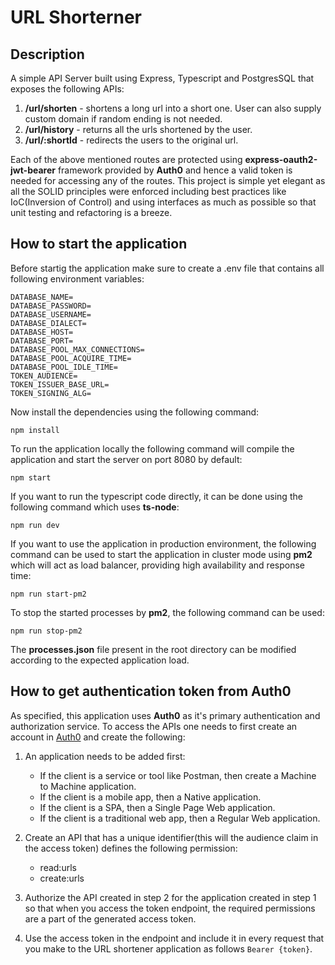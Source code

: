 # URL Shorterner

## Description

A simple API Server built using Express, Typescript and PostgresSQL that exposes the following APIs:

1. **/url/shorten** - shortens a long url into a short one. User can also supply custom domain if
   random ending is not needed.
2. **/url/history** - returns all the urls shortened by the user.
3. **/url/:shortId** - redirects the users to the original url.

Each of the above mentioned routes are protected using **express-oauth2-jwt-bearer** framework
provided by **Auth0** and hence a valid token is needed for accessing any of the routes. This
project is simple yet elegant as all the SOLID principles were enforced including best practices
like IoC(Inversion of Control) and using interfaces as much as possible so that unit testing and
refactoring is a breeze.

## How to start the application

Before startig the application make sure to create a .env file that contains all following
environment variables:

```
DATABASE_NAME=
DATABASE_PASSWORD=
DATABASE_USERNAME=
DATABASE_DIALECT=
DATABASE_HOST=
DATABASE_PORT=
DATABASE_POOL_MAX_CONNECTIONS=
DATABASE_POOL_ACQUIRE_TIME=
DATABASE_POOL_IDLE_TIME=
TOKEN_AUDIENCE=
TOKEN_ISSUER_BASE_URL=
TOKEN_SIGNING_ALG=
```

Now install the dependencies using the following command:

`npm install`

To run the application locally the following command will compile the application and start the
server on port 8080 by default:

`npm start`

If you want to run the typescript code directly, it can be done using the following command which
uses **ts-node**:

`npm run dev`

If you want to use the application in production environment, the following command can be used to
start the application in cluster mode using **pm2** which will act as load balancer, providing high
availability and response time:

`npm run start-pm2`

To stop the started processes by **pm2**, the following command can be used:

`npm run stop-pm2`

The **processes.json** file present in the root directory can be modified according to the expected
application load.

## How to get authentication token from Auth0

As specified, this application uses **Auth0** as it's primary authentication and authorization
service. To access the APIs one needs to first create an account in [Auth0](https://auth0.com/) and
create the following:

1. An application needs to be added first:

   - If the client is a service or tool like Postman, then create a Machine to Machine application.
   - If the client is a mobile app, then a Native application.
   - If the client is a SPA, then a Single Page Web application.
   - If the client is a traditional web app, then a Regular Web application.

2. Create an API that has a unique identifier(this will the audience claim in the access token)
   defines the following permission:

   - read:urls
   - create:urls

3. Authorize the API created in step 2 for the application created in step 1 so that when you access
   the token endpoint, the required permissions are a part of the generated access token.

4. Use the access token in the endpoint and include it in every request that you make to the URL
   shortener application as follows `Bearer {token}`.
